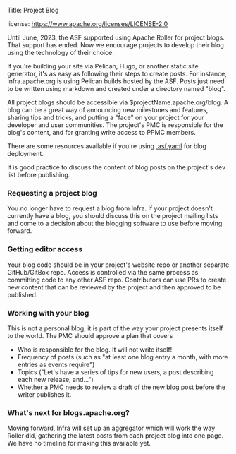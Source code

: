Title: Project Blog

license: https://www.apache.org/licenses/LICENSE-2.0

Until June, 2023, the ASF supported using Apache Roller for project blogs. That support has ended. Now we encourage projects to develop their blog using the technology of their choice.

If you're building your site via Pelican, Hugo, or another static site generator, it's as easy as following their steps to create posts. For instance, infra.apache.org is using Pelican builds hosted by the ASF. Posts just need to be written using markdown and created under a directory named "blog". 

All project blogs should be accessible via $projectName.apache.org/blog. A blog can be a great way of announcing new milestones and features, sharing tips and tricks, and putting a "face" on your project for your developer and user communities. The project's PMC is responsible for the blog's content, and for granting write access to PPMC members.

There are some resources available if you're using <a href="https://cwiki.apache.org/confluence/display/INFRA/Git+-+.asf.yaml+features#Git.asf.yamlfeatures-BlogdeploymentserviceforGitrepositories" target="_blank">.asf.yaml</a> for blog deployment.

It is good practice to discuss the content of blog posts on the project's dev list before publishing.

### Requesting a project blog ###

You no longer have to request a blog from Infra. If your project doesn't currently have a blog, you should discuss this on the project mailing lists and come to a decision about the blogging software to use before moving forward.

### Getting editor access ###

Your blog code should be in your project's website repo or another separate GitHub/GitBox repo. Access is controlled via the same process as committing code to any other ASF repo. Contributors can use PRs to create new content that can be reviewed by the project and then approved to be published. 

### Working with your blog ###

This is not a personal blog; it is part of the way your project presents itself to the world. The PMC should approve a plan that covers

- Who is responsible for the blog. It will not write itself!
- Frequency of posts (such as "at least one blog entry a month, with more entries as events require")
- Topics ("Let's have a series of tips for new users, a post describing each new release, and...")
- Whether a PMC needs to review a draft of the new blog post before the writer publishes it.

### What's next for blogs.apache.org? ###

Moving forward, Infra will set up an aggregator which will work the way Roller did, gathering the latest posts from each project blog into one page. We have no timeline for making this available yet.
